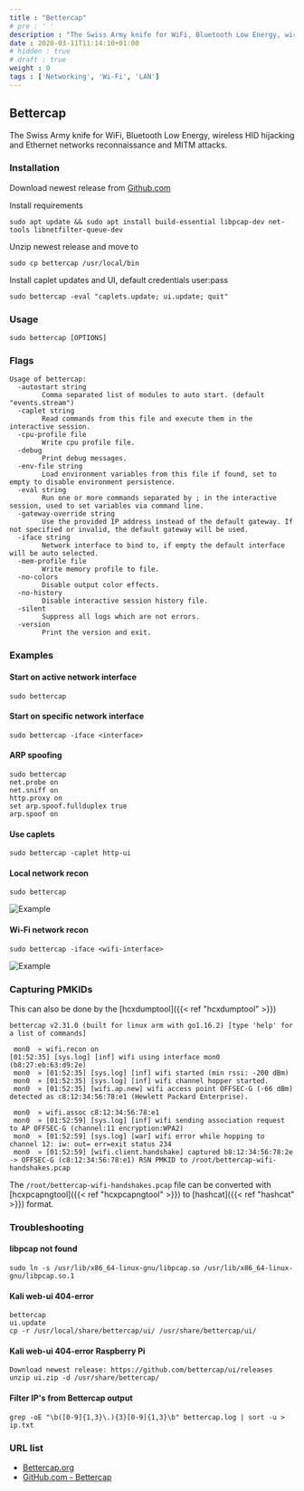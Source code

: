```yaml
---
title : "Bettercap"
# pre : ' '
description : "The Swiss Army knife for WiFi, Bluetooth Low Energy, wireless HID hijacking and Ethernet networks reconnaissance and MITM attacks."
date : 2020-03-11T11:14:10+01:00
# hidden : true
# draft : true
weight : 0
tags : ['Networking', 'Wi-Fi', 'LAN']
---
```


## Bettercap

The Swiss Army knife for WiFi, Bluetooth Low Energy, wireless HID hijacking and Ethernet networks reconnaissance and MITM attacks.

### Installation

Download newest release from [Github.com](https://github.com/bettercap/bettercap/releases)

Install requirements

```plain
sudo apt update && sudo apt install build-essential libpcap-dev net-tools libnetfilter-queue-dev
```

Unzip newest release and move to

```plain
sudo cp bettercap /usr/local/bin
```

Install caplet updates and UI, default credentials user:pass

```plain
sudo bettercap -eval "caplets.update; ui.update; quit"
```

### Usage

```plain
sudo bettercap [OPTIONS]
```

### Flags

```plain
Usage of bettercap:
  -autostart string
        Comma separated list of modules to auto start. (default "events.stream")
  -caplet string
        Read commands from this file and execute them in the interactive session.
  -cpu-profile file
        Write cpu profile file.
  -debug
        Print debug messages.
  -env-file string
        Load environment variables from this file if found, set to empty to disable environment persistence.
  -eval string
        Run one or more commands separated by ; in the interactive session, used to set variables via command line.
  -gateway-override string
        Use the provided IP address instead of the default gateway. If not specified or invalid, the default gateway will be used.
  -iface string
        Network interface to bind to, if empty the default interface will be auto selected.
  -mem-profile file
        Write memory profile to file.
  -no-colors
        Disable output color effects.
  -no-history
        Disable interactive session history file.
  -silent
        Suppress all logs which are not errors.
  -version
        Print the version and exit.
```

### Examples

#### Start on active network interface

```plain
sudo bettercap
```

#### Start on specific network interface

```plain
sudo bettercap -iface <interface>
```

#### ARP spoofing

```plain
sudo bettercap
net.probe on
net.sniff on
http.proxy on
set arp.spoof.fullduplex true
arp.spoof on
```

#### Use caplets

```plain
sudo bettercap -caplet http-ui
```

#### Local network recon

```plain
sudo bettercap
```

![Example](images/example-1.png)

#### Wi-Fi network recon

```plain
sudo bettercap -iface <wifi-interface>
```

![Example](images/example-2.png)

### Capturing PMKIDs

This can also be done by the [hcxdumptool]({{< ref "hcxdumptool" >}})

```plain
bettercap v2.31.0 (built for linux arm with go1.16.2) [type 'help' for a list of commands]

 mon0  » wifi.recon on
[01:52:35] [sys.log] [inf] wifi using interface mon0 (b8:27:eb:63:d9:2e)
 mon0  » [01:52:35] [sys.log] [inf] wifi started (min rssi: -200 dBm)
 mon0  » [01:52:35] [sys.log] [inf] wifi channel hopper started.
 mon0  » [01:52:35] [wifi.ap.new] wifi access point OFFSEC-G (-66 dBm) detected as c8:12:34:56:78:e1 (Hewlett Packard Enterprise).

 mon0  » wifi.assoc c8:12:34:56:78:e1
 mon0  » [01:52:59] [sys.log] [inf] wifi sending association request to AP OFFSEC-G (channel:11 encryption:WPA2)
 mon0  » [01:52:59] [sys.log] [war] wifi error while hopping to channel 12: iw: out= err=exit status 234
 mon0  » [01:52:59] [wifi.client.handshake] captured b8:12:34:56:78:2e -> OFFSEC-G (c8:12:34:56:78:e1) RSN PMKID to /root/bettercap-wifi-handshakes.pcap
```

The `/root/bettercap-wifi-handshakes.pcap` file can be converted with [hcxpcapngtool]({{< ref "hcxpcapngtool" >}}) to [hashcat]({{< ref "hashcat" >}}) format.

### Troubleshooting

#### libpcap not found

```plain
sudo ln -s /usr/lib/x86_64-linux-gnu/libpcap.so /usr/lib/x86_64-linux-gnu/libpcap.so.1
```

#### Kali web-ui 404-error

```plain
bettercap
ui.update
cp -r /usr/local/share/bettercap/ui/ /usr/share/bettercap/ui/
```

#### Kali web-ui 404-error Raspberry Pi

```plain
Download newest release: https://github.com/bettercap/ui/releases
unzip ui.zip -d /usr/share/bettercap/
```

#### Filter IP's from Bettercap output

```plain
grep -oE "\b([0-9]{1,3}\.){3}[0-9]{1,3}\b" bettercap.log | sort -u > ip.txt
```

### URL list

* [Bettercap.org](https://www.bettercap.org/)
* [GitHub.com - Bettercap](https://github.com/bettercap/bettercap/)
